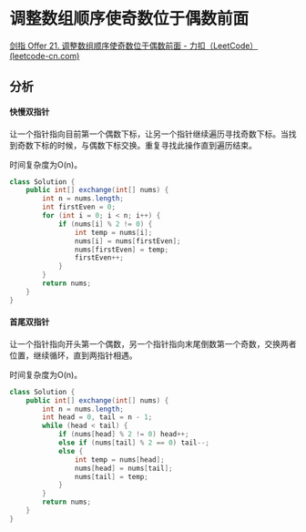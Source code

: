 # 调整数组顺序使奇数位于偶数前面

[剑指 Offer 21. 调整数组顺序使奇数位于偶数前面 - 力扣（LeetCode） (leetcode-cn.com)](https://leetcode-cn.com/problems/diao-zheng-shu-zu-shun-xu-shi-qi-shu-wei-yu-ou-shu-qian-mian-lcof/)

## 分析

#### 快慢双指针

让一个指针指向目前第一个偶数下标，让另一个指针继续遍历寻找奇数下标。当找到奇数下标的时候，与偶数下标交换。重复寻找此操作直到遍历结束。

时间复杂度为O(n)。

```java
class Solution {
    public int[] exchange(int[] nums) {
        int n = nums.length;
        int firstEven = 0;
        for (int i = 0; i < n; i++) {
            if (nums[i] % 2 != 0) {
                int temp = nums[i];
                nums[i] = nums[firstEven];
                nums[firstEven] = temp;
                firstEven++;
            }
        }
        return nums;
    }
}
```

#### 首尾双指针

让一个指针指向开头第一个偶数，另一个指针指向末尾倒数第一个奇数，交换两者位置，继续循环，直到两指针相遇。

时间复杂度为O(n)。

```java
class Solution {
    public int[] exchange(int[] nums) {
        int n = nums.length;
        int head = 0, tail = n - 1;
        while (head < tail) {
            if (nums[head] % 2 != 0) head++;
            else if (nums[tail] % 2 == 0) tail--;
            else {
                int temp = nums[head];
                nums[head] = nums[tail];
                nums[tail] = temp;
            }
        }
        return nums;
    }
}
```

